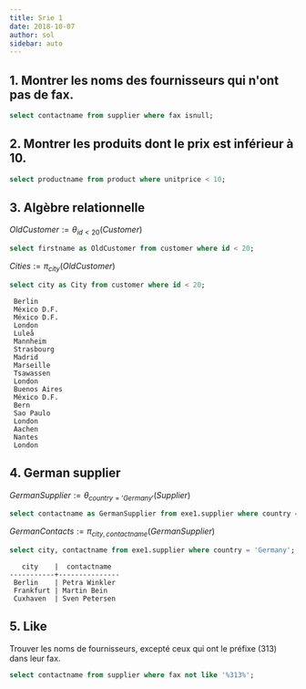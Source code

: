 ```yaml
---
title: Srie 1
date: 2018-10-07
author: sol
sidebar: auto
---
```


## 1. Montrer les noms des fournisseurs qui n'ont pas de fax.

```SQL
select contactname from supplier where fax isnull;
```

## 2. Montrer les produits dont le prix est inférieur à 10.

```SQL
select productname from product where unitprice < 10;
```

## 3. Algèbre relationnelle
$OldCustomer := \theta_{id<20}(Customer)$

```SQL
select firstname as OldCustomer from customer where id < 20;
```

$Cities := \pi_{city}(OldCustomer)$

```SQL
select city as City from customer where id < 20;
```
```
 Berlin
 México D.F.
 México D.F.
 London
 Luleå
 Mannheim
 Strasbourg
 Madrid
 Marseille
 Tsawassen
 London
 Buenos Aires
 México D.F.
 Bern
 Sao Paulo
 London
 Aachen
 Nantes
 London
```

## 4. German supplier

$GermanSupplier := \theta_{country='Germany'}(Supplier)$

```SQL
select contactname as GermanSupplier from exe1.supplier where country = 'Germany';
```

$GermanContacts := \pi_{city, contactname}(GermanSupplier)$

```SQL
select city, contactname from exe1.supplier where country = 'Germany';
```

```
   city    |  contactname  
-----------+---------------
 Berlin    | Petra Winkler
 Frankfurt | Martin Bein
 Cuxhaven  | Sven Petersen
```

## 5. Like

Trouver les noms de fournisseurs, excepté ceux qui ont le préfixe (313) dans leur fax.

```SQL
select contactname from supplier where fax not like '%313%';
```